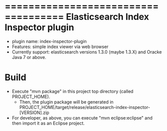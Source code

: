 ====================================
Elasticsearch Index Inspector plugin
====================================

* plugin name: index-inspector-plugin
* Features: simple index viewer via web browser
* Currently support: elasticsearch versions 1.3.0 (maybe 1.3.X) and Oracke Java 7 or above.

Build
=====

* Execute "mvn package" in this project top directory (called PROJECT_HOME).
  * Then, the plugin package will be generated in PROJECT_HOME/target/release/elasticsearch-index-inspector-[VERSION].zip
* For developer, as above, you can execute "mvn eclipse:eclipse" and then import it as an Eclipse project.
